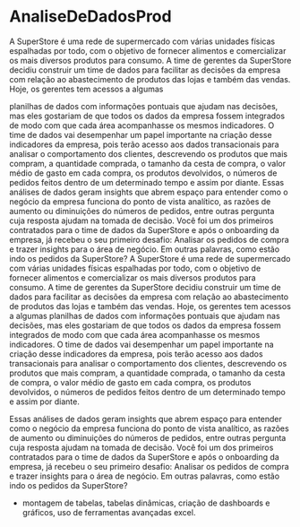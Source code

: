 # AnaliseDeDadosProd

A SuperStore é uma rede de supermercado com várias unidades físicas espalhadas por todo, com o objetivo de fornecer alimentos e comercializar os mais diversos produtos para consumo. A time de gerentes da SuperStore decidiu construir um time de dados para facilitar as decisões da empresa com relação ao abastecimento de produtos das lojas e também das vendas. Hoje, os gerentes tem acessos a algumas

planilhas de dados com informações pontuais que ajudam nas decisões, mas eles gostariam de que todos os dados da empresa fossem integrados de modo com que cada área acompanhasse os mesmos indicadores. O time de dados vai desempenhar um papel importante na criação desse indicadores da empresa, pois terão acesso aos dados transacionais para analisar o comportamento dos clientes, descrevendo os produtos que mais compram, a quantidade comprada, o tamanho da cesta de compra, o valor médio de gasto em cada compra, os produtos devolvidos, o números de pedidos feitos dentro de um determinado tempo e assim por diante. Essas análises de dados geram insights que abrem espaço para entender como o negócio da empresa funciona do ponto de vista analítico, as razões de aumento ou diminuições do números de pedidos, entre outras pergunta cuja resposta ajudam na tomada de decisão. Você foi um dos primeiros contratados para o time de dados da SuperStore e após o onboarding da empresa, já recebeu o seu primeiro desafio: Analisar os pedidos de compra e trazer insights para o área de negócio. Em outras palavras, como estão indo os pedidos da SuperStore? A SuperStore é uma rede de supermercado com várias unidades físicas espalhadas por todo, com o objetivo de fornecer alimentos e comercializar os mais diversos produtos para consumo. A time de gerentes da SuperStore decidiu construir um time de dados para facilitar as decisões da empresa com relação ao abastecimento de produtos das lojas e também das vendas. Hoje, os gerentes tem acessos a algumas planilhas de dados com informações pontuais que ajudam nas decisões, mas eles gostariam de que todos os dados da empresa fossem integrados de modo com que cada área acompanhasse os mesmos indicadores. O time de dados vai desempenhar um papel importante na criação desse indicadores da empresa, pois terão acesso aos dados transacionais para analisar o comportamento dos clientes, descrevendo os produtos que mais compram, a quantidade comprada, o tamanho da cesta de compra, o valor médio de gasto em cada compra, os produtos devolvidos, o números de pedidos feitos dentro de um determinado tempo e assim por diante.

Essas análises de dados geram insights que abrem espaço para entender como o negócio da empresa funciona do ponto de vista analítico, as razões de aumento ou diminuições do números de pedidos, entre outras pergunta cuja resposta ajudam na tomada de decisão. Você foi um dos primeiros contratados para o time de dados da SuperStore e após o onboarding da empresa, já recebeu o seu primeiro desafio: Analisar os pedidos de compra e trazer insights para o área de negócio. Em outras palavras, como estão indo os pedidos da SuperStore?

- montagem de tabelas, tabelas dinâmicas, criação de dashboards e gráficos, uso de ferramentas avançadas excel.
